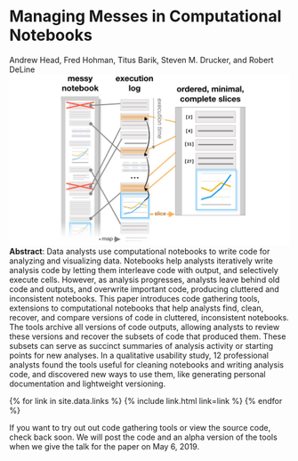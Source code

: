 # Managing Messes in Computational Notebooks

<div class='authors'>
Andrew Head, Fred Hohman, Titus Barik, Steven M. Drucker, and Robert DeLine
</div>

<div class='teaser'>
<img class='teaser' src="assets/img/notebook-gathering.jpg"/>
</div>

<div class='abstract'>
<b>Abstract</b>:
Data analysts use computational notebooks to write code for
analyzing and visualizing data. Notebooks help analysts
iteratively write analysis code by letting them interleave
code with output, and selectively execute cells. However, as
analysis progresses, analysts leave behind old code and
outputs, and overwrite important code, producing cluttered
and inconsistent notebooks. This paper introduces code
gathering tools, extensions to computational notebooks that
help analysts find, clean, recover, and compare versions of
code in cluttered, inconsistent notebooks. The tools archive
all versions of code outputs, allowing analysts to review
these versions and recover the subsets of code that produced
them. These subsets can serve as succinct summaries of
analysis activity or starting points for new analyses. In a
qualitative usability study, 12 professional analysts found
the tools useful for cleaning notebooks and writing analysis
code, and discovered new ways to use them, like generating
personal documentation and lightweight versioning.
</div>

<div class='links'>
<p>
{% for link in site.data.links %}
{% include link.html link=link %}
{% endfor %}
</p>
</div>

If you want to try out out code gathering tools or view the
source code, check back soon. We will post the code and an
alpha version of the tools when we give the talk for the
paper on May 6, 2019.
